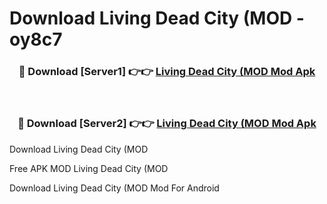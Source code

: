 # Download Living Dead City (MOD - oy8c7



<div align="center">
<h3>🔴 Download [Server1] 👉👉 <a href="https://momento.my/?title=Living_Dead_City_(MOD">Living Dead City (MOD Mod Apk</a></h3><br>

<h3>🔴 Download [Server2] 👉👉 <a href="https://momento.my/?title=Living_Dead_City_(MOD">Living Dead City (MOD Mod Apk</a></h3>
</div>



Download Living Dead City (MOD 

Free APK MOD Living Dead City (MOD 

Download Living Dead City (MOD Mod For Android
